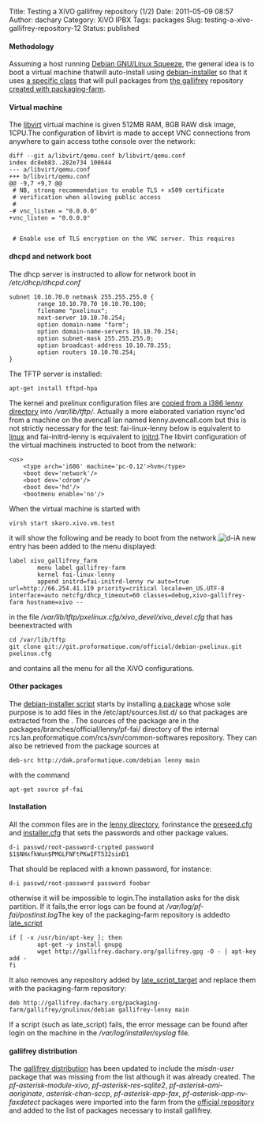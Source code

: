 Title: Testing a XiVO gallifrey repository (1/2)
Date: 2011-05-09 08:57
Author: dachary
Category: XiVO IPBX
Tags: packages
Slug: testing-a-xivo-gallifrey-repository-12
Status: published

#### Methodology

Assuming a host running [Debian GNU/Linux
Squeeze](http://www.debian.org/releases/squeeze/), the general idea is
to boot a virtual machine thatwill auto-install using
[debian-installer](http://www.debian.org/devel/debian-installer/) so
that it uses [a specific
class](http://git.proformatique.com/?p=official/debian-installer.git;a=tree;f=squeeze/classes/skaro-farm;h=155b14e82c906b968d6d42a7b8e20faf0209d687;hb=692498d23dcd2daa173e2ed152010b6c22dd7fda)
that will pull packages from [the
gallifrey](http://xivo.dachary.org/packaging-farm/gallifrey/gnulinux/debian/)
repository [created with
packaging-farm](http://blog.xivo.io/index.php?post/2011/04/27/An-alternate-XiVO-gallifrey-repository-%28part-2/2%29).

#### Virtual machine

The [libvirt](http://libvirt.org/) virtual machine is given 512MB RAM,
8GB RAW disk image, 1CPU.The configuration of libvirt is made to accept
VNC connections from anywhere to gain access tothe console over the
network:

~~~
diff --git a/libvirt/qemu.conf b/libvirt/qemu.conf
index dc8eb83..282e734 100644
--- a/libvirt/qemu.conf
+++ b/libvirt/qemu.conf
@@ -9,7 +9,7 @@
 # NB, strong recommendation to enable TLS + x509 certificate
 # verification when allowing public access
 #
-# vnc_listen = "0.0.0.0"
+vnc_listen = "0.0.0.0"


 # Enable use of TLS encryption on the VNC server. This requires
~~~


#### dhcpd and network boot

The dhcp server is instructed to allow for network boot in
*/etc/dhcp/dhcpd.conf*

~~~
subnet 10.10.70.0 netmask 255.255.255.0 {
        range 10.10.70.70 10.10.70.100;
        filename "pxelinux";
        next-server 10.10.70.254;
        option domain-name "farm";
        option domain-name-servers 10.10.70.254;
        option subnet-mask 255.255.255.0;
        option broadcast-address 10.10.70.255;
        option routers 10.10.70.254;
}
~~~


The TFTP server is installed:

~~~
apt-get install tftpd-hpa
~~~


The kernel and pxelinux configuration files are [copied from a i386
lenny
directory](http://ftp.debian.org/debian/dists/lenny/main/installer-i386/current/images/netboot/debian-installer/i386)
into */var/lib/tftp/*. Actually a more elaborated variation rsync'ed
from a machine on the avencall lan named kenny.avencall.com but this is
not strictly necessary for the test: fai-linux-lenny below is equivalent
to
[linux](http://ftp.debian.org/debian/dists/lenny/main/installer-i386/current/images/netboot/debian-installer/i386/linux)
and fai-initrd-lenny is equivalent to
[initrd](http://ftp.debian.org/debian/dists/lenny/main/installer-i386/current/images/netboot/debian-installer/i386/initrd.gz).The
libvirt configuration of the virtual machineis instructed to boot from
the network:

~~~
<os>
    <type arch='i686' machine='pc-0.12'>hvm</type>
    <boot dev='network'/>
    <boot dev='cdrom'/>
    <boot dev='hd'/>
    <bootmenu enable='no'/>
~~~


When the virtual machine is started with

~~~
virsh start skaro.xivo.vm.test
~~~


it will show the following and be ready to boot from the
network.![d-i](/images/blog/.i_m.jpg "d-i, May 2011")A new entry has been
added to the menu displayed:

~~~
label xivo_gallifrey_farm
        menu label gallifrey-farm
        kernel fai-linux-lenny
        append initrd=fai-initrd-lenny rw auto=true url=http://66.254.41.119 priority=critical locale=en_US.UTF-8 interface=auto netcfg/dhcp_timeout=60 classes=debug,xivo-gallifrey-farm hostname=xivo --
~~~


in the file */var/lib/tftp/pxelinux.cfg/xivo\_devel/xivo\_devel.cfg*
that has beenextracted with

~~~
cd /var/lib/tftp
git clone git://git.proformatique.com/official/debian-pxelinux.git pxelinux.cfg
~~~


and contains all the menu for all the XiVO configurations.

#### Other packages

The [debian-installer
script](http://66.254.41.119/d-i/lenny/classes/xivo-gallifrey-farm/postinst_script)
starts by installing [a package](pf-fai-xivo-1.1-gallifrey-farm) whose
sole purpose is to add files in the /etc/apt/sources.list.d/ so that
packages are extracted from the . The sources of the package are in the
packages/branches/official/lenny/pf-fai/ directory of the internal
rcs.lan.proformatique.com/rcs/svn/common-softwares repository. They can
also be retrieved from the package sources at

~~~
deb-src http://dak.proformatique.com/debian lenny main
~~~


with the command

~~~
apt-get source pf-fai
~~~


#### Installation

All the common files are in the [lenny
directory](http://66.254.41.119/d-i/lenny/), forinstance the
[preseed.cfg](http://66.254.41.119/d-i/lenny/preseed.cfg) and
[installer.cfg](http://66.254.41.119/d-i/lenny/installer.cfg) that sets
the passwords and other package values.

~~~
d-i	passwd/root-password-crypted password $1$NHxfkWun$PMGLFNFtPKwIFT532sinD1
~~~


That should be replaced with a known password, for instance:

~~~
d-i	passwd/root-password password foobar
~~~


otherwise it will be impossible to login.The installation asks for the
disk partition. If it fails,the error logs can be found at
*/var/log/pf-fai/postinst.log*The key of the packaging-farm repository
is addedto
[late\_script](http://66.254.41.119/d-i/lenny/classes/xivo-gallifrey-farm/late_script)

~~~
if [ -x /usr/bin/apt-key ]; then
        apt-get -y install gnupg
        wget http://gallifrey.dachary.org/gallifrey.gpg -O - | apt-key add -
fi
~~~


It also removes any repository added by
[late\_script\_target](http://66.254.41.119/d-i/lenny/late_script_target)
and replace them with the packaging-farm repository:

~~~
deb http://gallifrey.dachary.org/packaging-farm/gallifrey/gnulinux/debian gallifrey-lenny main
~~~


If a script (such as late\_script) fails, the error message can be found
after login on the machine in the */var/log/installer/syslog* file.

#### gallifrey distribution

The [gallifrey
distribution](http://gallifrey.dachary.org/packaging-farm/) has been
updated to include the *misdn-user* package that was missing from the
list although it was already created. The *pf-asterisk-module-xivo*,
*pf-asterisk-res-sqlite2*, *pf-asterisk-ami-aoriginate*,
*asterisk-chan-sccp*, *pf-asterisk-app-fax*,
*pf-asterisk-app-nv-faxdetect* packages were imported into the farm from
the [official
repository](http://dak.proformatique.com/debian/dists/lenny-xivo-gallifrey-dev/)
and added to the list of packages necessary to install gallifrey.

</p>


